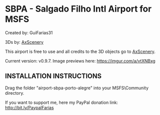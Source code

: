 # SBPA - Salgado Filho Intl Airport for MSFS #

Created by: GuiFarias31

3Ds by: [AxScenery](http://axplane.blogspot.com.br/)

This airport is free to use and all credits to the 3D objects go to [AxScenery](http://axplane.blogspot.com.br/).

Current version: v0.9.7. Image previews here: https://imgur.com/a/vtXNBxg

## INSTALLATION INSTRUCTIONS ##

Drag the folder "airport-sbpa-porto-alegre" into your MSFS\Community directory.

If you want to support me, here my PayPal donation link: http://bit.ly/PaypalFarias
